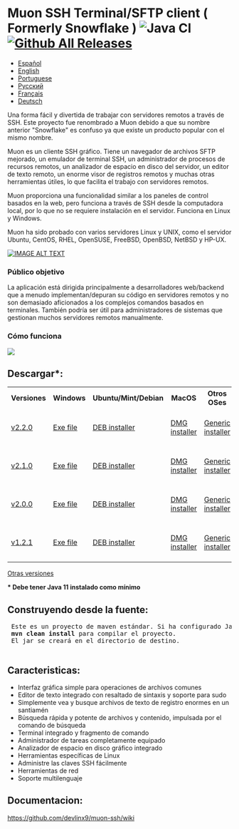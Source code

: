 # Muon SSH Terminal/SFTP client ( Formerly Snowflake ) ![Java CI](https://github.com/subhra74/snowflake/workflows/Java%20CI/badge.svg?branch=master) [![Github All Releases](https://img.shields.io/github/downloads/subhra74/snowflake/total.svg)]()

- <a href="https://github.com/devlinx9/muon-ssh/blob/master/README_es.md">Español</a>
- <a href="https://github.com/devlinx9/muon-ssh/blob/master/README.md">English</a>
- <a href="https://github.com/devlinx9/muon-ssh/blob/master/README_pt.md">Portuguese</a>
- <a href="https://github.com/devlinx9/muon-ssh/blob/master/README_ru.md">Pусский</a>
- <a href="https://github.com/devlinx9/muon-ssh/blob/master/README_fr.md">Français</a>
- <a href="https://github.com/devlinx9/muon-ssh/blob/master/README_de.md">Deutsch</a>

Una forma fácil y divertida de trabajar con servidores remotos a través de SSH. Este proyecto fue renombrado a Muon debido a que su nombre anterior "Snowflake" es confuso ya que existe un producto popular con el mismo nombre. 

Muon es un cliente SSH gráfico. Tiene un navegador de archivos SFTP mejorado, un emulador de terminal SSH, un administrador de procesos de recursos remotos, un analizador de espacio en disco del servidor, un editor de texto remoto, un enorme visor de registros remotos y muchas otras herramientas útiles, lo que facilita el trabajo con servidores remotos. 

Muon proporciona una funcionalidad similar a los paneles de control basados  en la web, pero funciona a través de SSH desde la computadora local, por lo que no se requiere instalación en el servidor. Funciona en Linux y Windows. 

Muon ha sido probado con varios servidores Linux y UNIX, como el servidor Ubuntu, CentOS, RHEL, OpenSUSE, FreeBSD, OpenBSD, NetBSD y HP-UX.


[![IMAGE ALT TEXT](https://raw.githubusercontent.com/subhra74/snowflake-screenshots/master/Capture32.PNG)](https://youtu.be/G2qHZ2NodeM "View on YouTube")

<h3>Público objetivo</h3>
<p>La aplicación está dirigida principalmente a desarrolladores web/backend que a menudo implementan/depuran su código en servidores remotos y no son demasiado aficionados a los complejos comandos basados en terminales. También podría ser útil para administradores de sistemas que gestionan muchos servidores remotos manualmente.
</p>

<h3>Cómo funciona</h3>
<div>
  <img src="https://github.com/subhra74/snowflake-screenshots/raw/master/arch-overview2.png">
</div>

<h2>Descargar*:</h2>

<table>
  <tr>
    <th>Versiones</th>
    <th>Windows</th>
    <th>Ubuntu/Mint/Debian</th>
    <th>MacOS</th>
    <th>Otros OSes</th>
    <th>Portable</th>
  </tr>
<tr>
    <td>
      <a href="https://github.com/devlinx9/muon-ssh/releases/download/v2.2.0/muonssh_2.2.0.deb">v2.2.0</a>
    </td>
    <td>
      <a href="https://github.com/devlinx9/muon-ssh/releases/download/v2.2.0/muonssh_2.2.0.exe">Exe file</a>
    </td>
    <td>
      <a href="https://github.com/devlinx9/muon-ssh/releases/download/v2.2.0/muonssh_2.2.0.deb">DEB installer</a>
    </td>
    <td>
      <a href="https://github.com/devlinx9/muon-ssh/releases/download/v2.2.0/muonssh_2.2.0.dmg">DMG installer</a>
    </td>
    <td>
      <a href="https://github.com/devlinx9/muon-ssh/releases/download/v2.2.0/muonssh_2.2.0.jar">Generic installer</a>
    </td>
    <td>
      <a href="https://github.com/devlinx9/muon-ssh/releases/download/v2.2.0/muonssh_2.2.0.jar">Portable JAR (Java 11)</a>
    </td>
  </tr>
  <tr>
    <td>
      <a href="https://github.com/devlinx9/muon-ssh/releases/download/v2.1.0/muonssh_2.1.0.deb">v2.1.0</a>
    </td>
    <td>
      <a href="https://github.com/devlinx9/muon-ssh/releases/download/v2.1.0/muonssh_2.1.0.exe">Exe file</a>
    </td>
    <td>
      <a href="https://github.com/devlinx9/muon-ssh/releases/download/v2.1.0/muonssh_2.1.0.deb">DEB installer</a>
    </td>
    <td>
      <a href="https://github.com/devlinx9/muon-ssh/releases/download/v2.1.0/muonssh_2.1.0.dmg">DMG installer</a>
    </td>
    <td>
      <a href="https://github.com/devlinx9/muon-ssh/releases/download/v2.1.0/muonssh_2.1.0.jar">Generic installer</a>
    </td>
    <td>
      <a href="https://github.com/devlinx9/muon-ssh/releases/download/v2.1.0/muonssh_2.1.0.jar">Portable JAR (Java 11)</a>
    </td>
  </tr>
  <tr>
    <td>
      <a href="https://github.com/devlinx9/muon-ssh/releases/download/v2.0.0/muonssh_2.0.0.deb">v2.0.0</a>
    </td>
    <td>
      <a href="https://github.com/devlinx9/muon-ssh/releases/download/v2.0.0/muonssh_2.0.0.exe">Exe file</a>
    </td>
    <td>
      <a href="https://github.com/devlinx9/muon-ssh/releases/download/v2.0.0/muonssh_2.0.0.deb">DEB installer</a>
    </td>
    <td>
      <a href="https://github.com/devlinx9/muon-ssh/releases/download/v2.0.0/muonssh_2.0.0.dmg">DMG installer</a>
    </td>
    <td>
      <a href="https://github.com/devlinx9/muon-ssh/releases/download/v2.0.0/muonssh_2.0.0.jar">Generic installer</a>
    </td>
    <td>
      <a href="https://github.com/devlinx9/muon-ssh/releases/download/v2.0.0/muonssh_2.0.0.jar">Portable JAR (Java 11)</a>
    </td>
  </tr>
  <tr>
    <td>
      <a href="https://github.com/devlinx9/muon-ssh/releases/download/v1.2.1/muon_1.2.1.deb">v1.2.1</a>
    </td>
    <td>
      <a href="https://github.com/devlinx9/muon-ssh/releases/download/v1.2.1/muon_1.2.1.exe">Exe file</a>
    </td>
    <td>
      <a href="https://github.com/devlinx9/muon-ssh/releases/download/v1.2.1/muon_1.2.1.deb">DEB installer</a>
    </td>
    <td>
      <a href="https://github.com/devlinx9/muon-ssh/releases/download/v1.2.1/muon_1.2.1.dmg">DMG installer</a>
    </td>
    <td>
      <a href="https://github.com/devlinx9/muon-ssh/releases/download/v1.2.1/muon_1.2.1.jar">Generic installer</a>
    </td>   
    <td>
      <a href="https://github.com/devlinx9/muon-ssh/releases/download/v1.2.1/muon_1.2.1.jar">Portable JAR (Java 11)</a>
    </td>
  </tr>
</table>


<p>
<a href="https://github.com/devlinx9/muon-ssh/releases">Otras versiones</a>
</p>

<p>
<b>* Debe tener Java 11 instalado como mínimo</b>
</p>


<h2>Construyendo desde la fuente:</h2>
<pre> Este es un proyecto de maven estándar. Si ha configurado Java y Maven, utilice: 
 <b>mvn clean install</b> para compilar el proyecto.
 El jar se creará en el directorio de destino.
 </pre>

<h2>Caracteristicas:</h2>

<ul>
  <li>Interfaz gráfica simple para operaciones de archivos comunes</li>
  <li>Editor de texto integrado con resaltado de sintaxis y soporte para sudo</li>
  <li>Simplemente vea y busque archivos de texto de registro enormes en un santiamén</li>
  <li>Búsqueda rápida y potente de archivos y contenido, impulsada por el comando de búsqueda</li>
  <li>Terminal integrado y fragmento de comando</li>
  <li>Administrador de tareas completamente equipado</li>
  <li>Analizador de espacio en disco gráfico integrado</li>
  <li>Herramientas específicas de Linux</li>
  <li>Administre las claves SSH fácilmente</li>
  <li>Herramientas de red</li>
  <li>Soporte multilenguaje</li>
</ul>



<h2>Documentacion:</h2>

<p>
  <a href="https://github.com/devlinx9/muon-ssh/wiki">
    https://github.com/devlinx9/muon-ssh/wiki
  </a>
</p>
